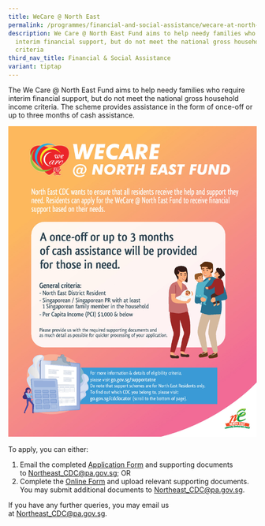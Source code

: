 ```yaml
---
title: WeCare @ North East
permalink: /programmes/financial-and-social-assistance/wecare-at-north-east/
description: We Care @ North East Fund aims to help needy families who require
  interim financial support, but do not meet the national gross household income
  criteria
third_nav_title: Financial & Social Assistance
variant: tiptap
---
```

The We Care @ North East Fund aims to help needy families who require interim financial support, but do not meet the national gross household income criteria. The scheme provides assistance in the form of once-off or up to three months of cash assistance.

![](/images/microsoftteams-image%20(3).png)

To apply, you can either:

1.  Email the completed [Application Form](/files/north%20east%20assistance%20scheme%20referral%20form.pdf) and supporting documents to [Northeast_CDC@pa.gov.sg](mailto:Northeast_CDC@pa.gov.sg); OR
2.  Complete the [Online Form](https://form.gov.sg/#!/5e994b5f5dad670011b1d2ed) and upload relevant supporting documents. You may submit additional documents to [Northeast_CDC@pa.gov.sg](mailto:Northeast_CDC@pa.gov.sg).

If you have any further queries, you may email us at [Northeast_CDC@pa.gov.sg](mailto:Northeast_CDC@pa.gov.sg).